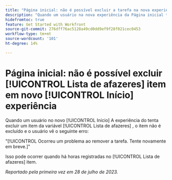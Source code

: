 ```yaml
---
title: "Página inicial: não é possível excluir a tarefa na nova experiência da Página inicial"
description: "Quando um usuário na nova experiência da Página inicial tenta excluir um item do widget Tarefa pendente, o item não é excluído e o usuário vê um erro."
hidefromtoc: true
feature: Get Started with Workfront
source-git-commit: 276dff76ac5128a49cd0dd9ef9f28f021cec0453
workflow-type: tm+mt
source-wordcount: '101'
ht-degree: 14%

---
```



# Página inicial: não é possível excluir [!UICONTROL Lista de afazeres] item em novo [!UICONTROL Início] experiência

Quando um usuário no novo [!UICONTROL Início] A experiência do tenta excluir um item da variável [!UICONTROL Lista de afazeres] , o item não é excluído e o usuário vê o seguinte erro:

&quot;[!UICONTROL Ocorreu um problema ao remover a tarefa. Tente novamente em breve.]&quot;

Isso pode ocorrer quando há horas registradas no [!UICONTROL Lista de afazeres] item.

_Reportado pela primeira vez em 28 de julho de 2023._

